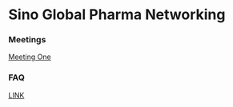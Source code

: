 # Sino Global Pharma Networking

### Meetings
[Meeting One](meeting1.md)

### FAQ


[LINK](Prevalence_of_rare_diseases_by_alphabetical_list.pdf)
